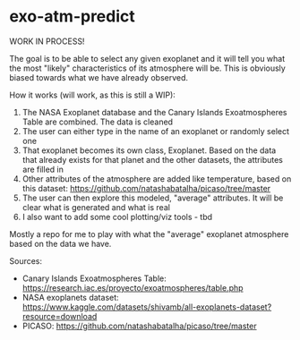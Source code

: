 # exo-atm-predict
WORK IN PROCESS!

The goal is to be able to select any given exoplanet and it will tell you what the most "likely" characteristics of its atmosphere will be. This is obviously biased towards what we have already observed.

How it works (will work, as this is still a WIP):
1. The NASA Exoplanet database and the Canary Islands Exoatmospheres Table are combined. The data is cleaned
2. The user can either type in the name of an exoplanet or randomly select one
3. That exoplanet becomes its own class, Exoplanet. Based on the data that already exists for that planet and the other datasets, the attributes are filled in
4. Other attributes of the atmosphere are added like temperature, based on this dataset: https://github.com/natashabatalha/picaso/tree/master
5. The user can then explore this modeled, "average" attributes. It will be clear what is generated and what is real
6. I also want to add some cool plotting/viz tools - tbd

Mostly a repo for me to play with what the "average" exoplanet atmosphere based on the data we have.

Sources:
- Canary Islands Exoatmospheres Table: https://research.iac.es/proyecto/exoatmospheres/table.php
- NASA exoplanets dataset: https://www.kaggle.com/datasets/shivamb/all-exoplanets-dataset?resource=download
- PICASO: https://github.com/natashabatalha/picaso/tree/master

